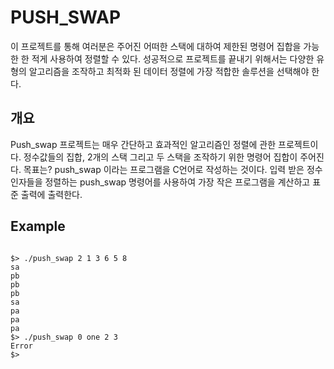 # PUSH_SWAP

이 프로젝트를 통해 여러분은 주어진 어떠한 스택에 대하여 제한된 명령어 집합을 가능한 한 적게 사용하여 정렬할 수 있다. 성공적으로 프로젝트를 끝내기 위해서는 다양한 유형의 알고리즘을 조작하고 최적화 된 데이터 정렬에 가장 적합한 솔루션을 선택해야 한다.

## 개요

Push_swap 프로젝트는 매우 간단하고 효과적인 알고리즘인 정렬에 관한 프로젝트이다. 정수값들의 집합, 2개의 스택 그리고 두 스택을 조작하기 위한 명령어 집합이 주어진다.
목표는? push_swap 이라는 프로그램을 C언어로 작성하는 것이다. 입력 받은 정수 인자들을 정렬하는 push_swap 명령어를 사용하여 가장 작은 프로그램을 계산하고 표준 출력에 출력한다.

## Example
<pre><code>
$> ./push_swap 2 1 3 6 5 8
sa
pb
pb
pb
sa
pa
pa
pa
$> ./push_swap 0 one 2 3
Error
$>
</code></pre>